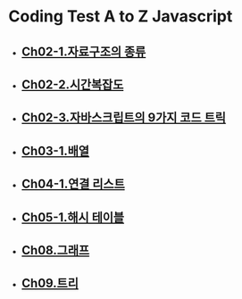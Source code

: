 # Coding Test A to Z Javascript

- ## [Ch02-1.자료구조의 종류](./Ch02-1.자료구조의_종류.md)

- ## [Ch02-2.시간복잡도](./Ch02-2.시간복잡도.md)

- ## [Ch02-3.자바스크립트의 9가지 코드 트릭](./Ch02-3.자바스크립트_코드트릭.md)

- ## [Ch03-1.배열](./Ch03-1.배열.md)

- ## [Ch04-1.연결 리스트](./Ch04-1.연결_리스트.md)

- ## [Ch05-1.해시 테이블](./Ch05-1.해시_테이블.md)

- ## [Ch08.그래프](./Ch8.그래프.md)

- ## [Ch09.트리](./Ch9.트리.md)

